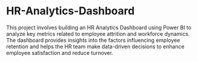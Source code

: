 # HR-Analytics-Dashboard
This project involves building an HR Analytics Dashboard using Power BI to analyze key metrics related to employee attrition and workforce dynamics. The dashboard provides insights into the factors influencing employee retention and helps the HR team make data-driven decisions to enhance employee satisfaction and reduce turnover.
